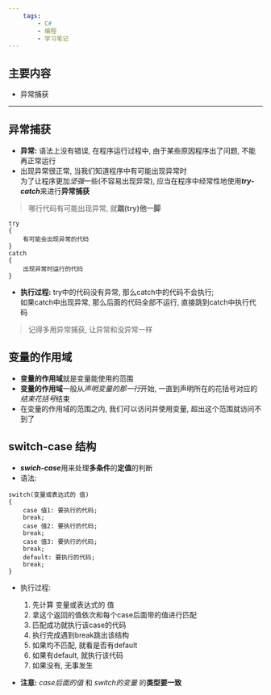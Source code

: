 ```yaml
---
    tags:
        - C#
        - 编程
        - 学习笔记
---
```


## 主要内容
- 异常捕获
- - -

## 异常捕获
- **异常:** 语法上没有错误, 在程序运行过程中, 由于某些原因程序出了问题, 不能再正常运行
- 出现异常很正常, 当我们知道程序中有可能出现异常时  
  为了让程序更加*坚强*一些(不容易出现异常), 应当在程序中经常性地使用***try-catch***来进行**异常捕获**
> 哪行代码有可能出现异常, 就**踹(try)他一脚**

```
try
{
    有可能会出现异常的代码
}
catch
{
    出现异常时运行的代码
}
```
- **执行过程:** try中的代码没有异常, 那么catch中的代码不会执行;  
                如果catch中出现异常, 那么后面的代码全部不运行, 直接跳到catch中执行代码
> 记得多用异常捕获, 让异常和没异常一样

## 变量的作用域

- **变量的作用域**就是变量能使用的范围
- **变量的作用域**一般从*声明变量的那一行*开始, 一直到声明所在的花括号对应的*结束花括号*结束
- 在变量的作用域的范围之内, 我们可以访问并使用变量, 超出这个范围就访问不到了

## switch-case 结构
- ***swich-case***用来处理**多条件**的**定值**的判断
- 语法:
```
switch(变量或表达式的 值)
{
    case 值1: 要执行的代码;
    break;
    case 值2: 要执行的代码;
    break;
    case 值3: 要执行的代码;
    break;
    default: 要执行的代码;
    break;
}
```
- 执行过程: 
  1. 先计算 变量或表达式的 值
  2. 拿这个返回的值依次和每个case后面带的值进行匹配
  3. 匹配成功就执行该case的代码
  4. 执行完成遇到break跳出该结构
  5. 如果均不匹配, 就看是否有default
  6. 如果有default, 就执行该代码
  7. 如果没有, 无事发生

- **注意:** *case后面的值* 和 *switch的变量* 的**类型要一致**